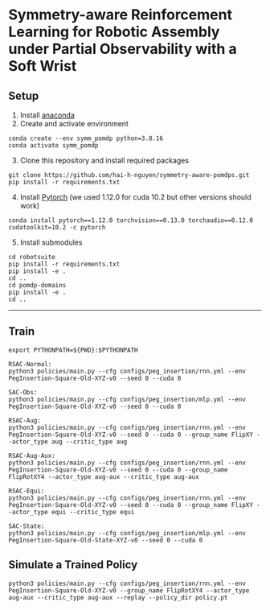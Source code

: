 # Symmetry-aware Reinforcement Learning for Robotic Assembly under Partial Observability with a Soft Wrist

## Setup
1. Install [anaconda](https://docs.conda.io/projects/conda/en/latest/user-guide/install/)
2. Create and activate environment
```
conda create --env symm_pomdp python=3.8.16
conda activate symm_pomdp
```
3. Clone this repository and install required packages
```
git clone https://github.com/hai-h-nguyen/symmetry-aware-pomdps.git
pip install -r requirements.txt
```
4. Install [Pytorch](https://pytorch.org/get-started/previous-versions/) (we used 1.12.0 for cuda 10.2 but other versions should work)
```
conda install pytorch==1.12.0 torchvision==0.13.0 torchaudio==0.12.0 cudatoolkit=10.2 -c pytorch
```
5. Install submodules
```
cd robotsuite
pip install -r requirements.txt
pip install -e .
cd ..
cd pomdp-domains
pip install -e .
cd ..
```

---

## Train

```
export PYTHONPATH=${PWD}:$PYTHONPATH

RSAC-Normal:
python3 policies/main.py --cfg configs/peg_insertion/rnn.yml --env PegInsertion-Square-Old-XYZ-v0 --seed 0 --cuda 0

SAC-Obs:
python3 policies/main.py --cfg configs/peg_insertion/mlp.yml --env PegInsertion-Square-Old-XYZ-v0 --seed 0 --cuda 0

RSAC-Aug:
python3 policies/main.py --cfg configs/peg_insertion/rnn.yml --env PegInsertion-Square-Old-XYZ-v0 --seed 0 --cuda 0 --group_name FlipXY --actor_type aug --critic_type aug

RSAC-Aug-Aux:
python3 policies/main.py --cfg configs/peg_insertion/rnn.yml --env PegInsertion-Square-Old-XYZ-v0 --seed 0 --cuda 0 --group_name FlipRotXY4 --actor_type aug-aux --critic_type aug-aux

RSAC-Equi:
python3 policies/main.py --cfg configs/peg_insertion/rnn.yml --env PegInsertion-Square-Old-XYZ-v0 --seed 0 --cuda 0 --group_name FlipXY --actor_type equi --critic_type equi

SAC-State:
python3 policies/main.py --cfg configs/peg_insertion/mlp.yml --env PegInsertion-Square-Old-State-XYZ-v0 --seed 0 --cuda 0

```

## Simulate a Trained Policy
```
python3 policies/main.py --cfg configs/peg_insertion/rnn.yml --env PegInsertion-Square-Old-XYZ-v0 --group_name FlipRotXY4 --actor_type aug-aux --critic_type aug-aux --replay --policy_dir policy.pt
```

